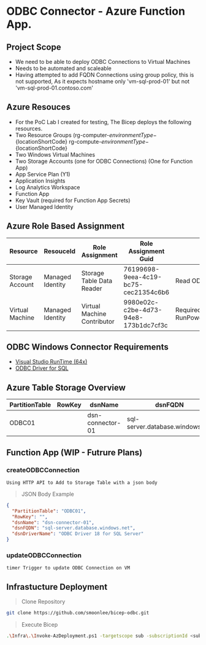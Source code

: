 # ODBC Connector - Azure Function App.

## Project Scope
 - We need to be able to deploy ODBC Connections to Virtual Machines
 - Needs to be automated and scaleable
 - Having attempted to add FQDN Connections using group policy, this is not supported, As it expects hostname only 'vm-sql-prod-01' but not 'vm-sql-prod-01.contoso.com'

## Azure Resouces
 - For the PoC Lab I created for testing, The Bicep deploys the following resources.
 - Two Resource Groups (rg-computer-${environmentType}-${locationShortCode} rg-compute-${environmentType}-${locationShortCode}
 - Two Windows Virtual Machines
 - Two Storage Accounts (one for ODBC Connections) (One for Function App)
 - App Service Plan (Y1)
 - Application Insights
 - Log Analytics Workspace
 - Function App
 - Key Vault (required for Function App Secrets)
 - User Managed Identity 

## Azure Role Based Assignment
| Resource        | ResouceId        | Role Assignment             | Role Assignment Guid                 | Scope                             |
|-----------------|------------------|-----------------------------|--------------------------------------|-----------------------------------|
| Storage Account | Managed Identity | Storage Table Data Reader   | 76199698-9eea-4c19-bc75-cec21354c6b6 | Read ODBC Table Data              |
| Virtual Machine | Managed Identity | Virtual Machine Contributor | 9980e02c-c2be-4d73-94e8-173b1dc7cf3c | Required for RunPowerShellCommand |

## ODBC Windows Connector Requirements

- [Visual Studio RunTime (64x)](https://learn.microsoft.com/en-us/cpp/windows/latest-supported-vc-redist?view=msvc-170#latest-microsoft-visual-c-redistributable-version)
- [ODBC Driver for SQL](https://learn.microsoft.com/en-us/sql/connect/odbc/download-odbc-driver-for-sql-server)

## Azure Table Storage Overview

| PartitionTable | RowKey | dsnName          | dsnFQDN                           | dsnDriverName                       |
|----------------|--------|------------------|-----------------------------------|-------------------------------------|
| ODBC01         |        | dsn-connector-01 | sql-server.database.windows.net  | ODBC Driver 18 for SQL Server        |

## Function App (WIP - Futrure Plans)
### createODBCConnection
```
Using HTTP API to Add to Storage Table with a json body
```

> JSON Body Example
``` json
{
  "PartitionTable": "ODBC01",
  "RowKey": "",
  "dsnName": "dsn-connector-01",
  "dsnFQDN": "sql-server.database.windows.net",
  "dsnDriverName": "ODBC Driver 18 for SQL Server"
}
```

### updateODBCConnection
```
timer Trigger to update ODBC Connection on VM
```

## Infrastucture Deployment

> Clone Repository
``` bash
git clone https://github.com/smoonlee/bicep-odbc.git
```

> Execute Bicep
``` bash
.\Infra\.\Invoke-AzDeployment.ps1 -targetscope sub -subscriptionId <subscriptionId> -location <location> -environmentType <dev | acc | prod> -deploy
```

